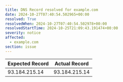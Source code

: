 ```yaml
---
title: DNS Record resolved for example.com
date: 2024-10-27T07:40:54.502965+00:00
resolved: True
resolvedWhen: 2024-10-27T07:40:54.502978+00:00
resolvedStartTime: 2024-10-25T21:09:43.191474+00:00
severity: notice
affected:
  - example.com
section: issue
---
```


| Expected Record  | Actual Record  |
|------------------|----------------|
| 93.184.215.14 | 93.184.215.14 |
